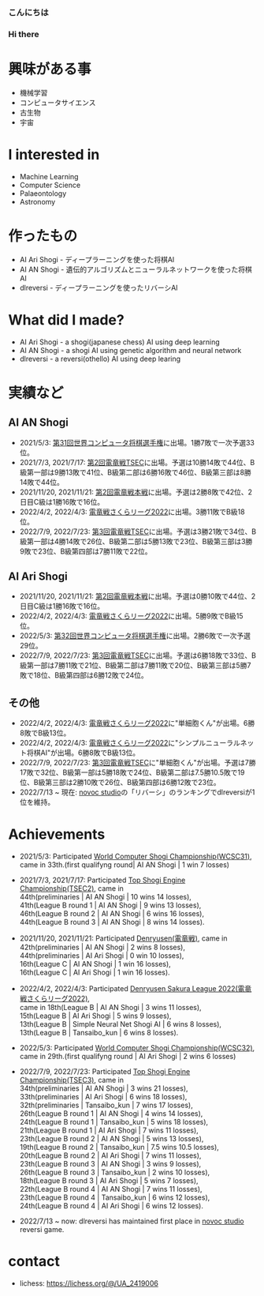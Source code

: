 ### こんにちは
### Hi there

# 興味がある事
- 機械学習
- コンピュータサイエンス
- 古生物
- 宇宙

# I interested in
- Machine Learning
- Computer Science
- Palaeontology
- Astronomy

# 作ったもの
- AI Ari Shogi - ディープラーニングを使った将棋AI
- AI AN Shogi - 遺伝的アルゴリズムとニューラルネットワークを使った将棋AI
- dlreversi - ディープラーニングを使ったリバーシAI

# What did I made?
- AI Ari Shogi - a shogi(japanese chess) AI using deep learning
- AI AN Shogi - a shogi AI using genetic algorithm and neural network
- dlreversi - a reversi(othello) AI using deep learing

# 実績など

## AI AN Shogi
- 2021/5/3: [第31回世界コンピュータ将棋選手権](http://www2.computer-shogi.org/wcsc31/)に出場。1勝7敗で一次予選33位。
- 2021/7/3, 2021/7/17: [第2回電竜戦TSEC](https://golan.sakura.ne.jp/denryusen/dr2_tsec/dr1_live.php)に出場。予選は10勝14敗で44位、B級第一部は9勝13敗で41位、B級第二部は6勝16敗で46位、B級第三部は8勝14敗で44位。
- 2021/11/20, 2021/11/21: [第2回電竜戦本戦](https://golan.sakura.ne.jp/denryusen/dr2_production/dr1_live.php)に出場。予選は2勝8敗で42位、2日目C級は1勝16敗で16位。
- 2022/4/2, 2022/4/3: [電竜戦さくらリーグ2022](https://golan.sakura.ne.jp/denryusen/dr3_sakura/dr1_live.php)に出場。3勝11敗でB級18位。
- 2022/7/9, 2022/7/23: [第3回電竜戦TSEC](https://denryu-sen.jp/denryusen/dr3_tsec/dr1_live.php)に出場。予選は3勝21敗で34位、B級第一部は4勝14敗で26位、B級第二部は5勝13敗で23位、B級第三部は3勝9敗で23位、B級第四部は7勝11敗で22位。

## AI Ari Shogi
- 2021/11/20, 2021/11/21: [第2回電竜戦本戦](https://golan.sakura.ne.jp/denryusen/dr2_production/dr1_live.php)に出場。予選は0勝10敗で44位、2日目C級は1勝16敗で16位。
- 2022/4/2, 2022/4/3: [電竜戦さくらリーグ2022](https://golan.sakura.ne.jp/denryusen/dr3_sakura/dr1_live.php)に出場。5勝9敗でB級15位。
- 2022/5/3: [第32回世界コンピュータ将棋選手権](http://www2.computer-shogi.org/wcsc32/)に出場。2勝6敗で一次予選29位。
- 2022/7/9, 2022/7/23: [第3回電竜戦TSEC](https://denryu-sen.jp/denryusen/dr3_tsec/dr1_live.php)に出場。予選は6勝18敗で33位、B級第一部は7勝11敗で21位、B級第二部は7勝11敗で20位、B級第三部は5勝7敗で18位、B級第四部は6勝12敗で24位。

## その他
- 2022/4/2, 2022/4/3: [電竜戦さくらリーグ2022](https://golan.sakura.ne.jp/denryusen/dr3_sakura/dr1_live.php)に"単細胞くん"が出場。6勝8敗でB級13位。
- 2022/4/2, 2022/4/3: [電竜戦さくらリーグ2022](https://golan.sakura.ne.jp/denryusen/dr3_sakura/dr1_live.php)に"シンプルニューラルネット将棋AI"が出場。6勝8敗でB級13位。
- 2022/7/9, 2022/7/23: [第3回電竜戦TSEC](https://denryu-sen.jp/denryusen/dr3_tsec/dr1_live.php)に"単細胞くん"が出場。予選は7勝17敗で32位、B級第一部は5勝18敗で24位、B級第二部は7.5勝10.5敗で19位、B級第三部は2勝10敗で26位、B級第四部は6勝12敗で23位。
- 2022/7/13 ~ 現在: [novoc studio](https://www.novoc.io/)の「リバーシ」のランキングでdlreversiが1位を維持。

# Achievements
- 2021/5/3: Participated [World Computer Shogi Championship(WCSC31)](http://www2.computer-shogi.org/wcsc31/), came in 33th.(first qualifyng round| AI AN Shogi | 1 win 7 losses)

- 2021/7/3, 2021/7/17: Participated [Top Shogi Engine Championship(TSEC2)](https://golan.sakura.ne.jp/denryusen/dr2_tsec/dr1_live.php), came in<br>
44th(preliminaries | AI AN Shogi | 10 wins 14 losses), <br>
41th(League B round 1 | AI AN Shogi | 9 wins 13 losses), <br>
46th(League B round 2 | AI AN Shogi | 6 wins 16 losses), <br>
44th(League B round 3 | AI AN Shogi | 8 wins 14 losses).

- 2021/11/20, 2021/11/21: Participated [Denryusen(電竜戦)](https://golan.sakura.ne.jp/denryusen/dr2_production/dr1_live.php), came in <br>
42th(preliminaries | AI AN Shogi | 2 wins 8 losses), <br>
44th(preliminaries | AI Ari Shogi | 0 win 10 losses),<br>
16th(League C | AI AN Shogi | 1 win 16 losses), <br>
16th(League C | AI Ari Shogi | 1 win 16 losses).

- 2022/4/2, 2022/4/3: Participated [Denryusen Sakura League 2022(電竜戦さくらリーグ2022)](https://golan.sakura.ne.jp/denryusen/dr3_sakura/dr1_live.php), <br>
came in 18th(League B | AI AN Shogi | 3 wins 11 losses), <br>
15th(League B | AI Ari Shogi | 5 wins 9 losses),<br> 
13th(League B | Simple Neural Net Shogi AI | 6 wins 8 losses), <br>
13th(League B | Tansaibo_kun | 6 wins 8 losses).

- 2022/5/3: Participated [World Computer Shogi Championship(WCSC32)](http://www2.computer-shogi.org/wcsc32/), came in 29th.(first qualifyng round | AI Ari Shogi | 2 wins 6 losses)

- 2022/7/9, 2022/7/23: Participated [Top Shogi Engine Championship(TSEC3)](https://denryu-sen.jp/denryusen/dr3_tsec/dr1_live.php), came in <br>
34th(preliminaries | AI AN Shogi | 3 wins 21 losses), <br>
33th(preliminaries | AI Ari Shogi | 6 wins 18 losses),<br>
32th(preliminaries | Tansaibo_kun | 7 wins 17 losses),<br>
26th(League B round 1 | AI AN Shogi | 4 wins 14 losses),<br>
24th(League B round 1 | Tansaibo_kun | 5 wins 18 losses),<br>
21th(League B round 1 | AI Ari Shogi | 7 wins 11 losses),<br>
23th(League B round 2 | AI AN Shogi | 5 wins 13 losses),<br>
19th(League B round 2 | Tansaibo_kun | 7.5 wins 10.5 losses),<br>
20th(League B round 2 | AI Ari Shogi | 7 wins 11 losses),<br>
23th(League B round 3 | AI AN Shogi | 3 wins 9 losses),<br>
26th(League B round 3 | Tansaibo_kun | 2 wins 10 losses),<br>
18th(League B round 3 | AI Ari Shogi | 5 wins 7 losses),<br>
22th(League B round 4 | AI AN Shogi | 7 wins 11 losses),<br>
23th(League B round 4 | Tansaibo_kun | 6 wins 12 losses),<br>
24th(League B round 4 | AI Ari Shogi | 6 wins 12 losses).

- 2022/7/13 ~ now: dlreversi has maintained first place in [novoc studio](https://www.novoc.io/) reversi game.

# contact
- lichess: https://lichess.org/@/UA_2419006
